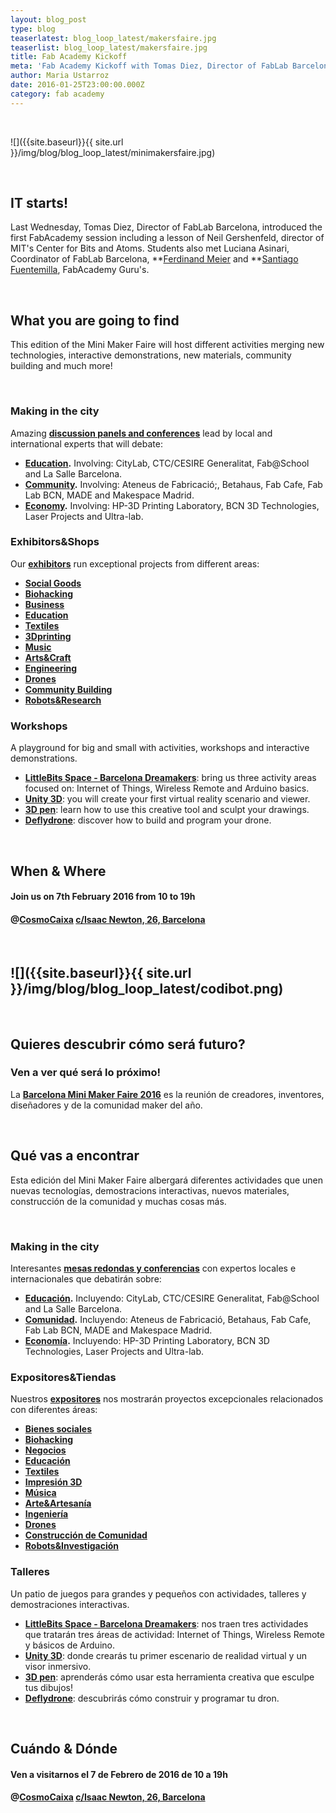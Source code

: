 ```yaml
---
layout: blog_post
type: blog
teaserlatest: blog_loop_latest/makersfaire.jpg
teaserlist: blog_loop_latest/makersfaire.jpg
title: Fab Academy Kickoff
meta: 'Fab Academy Kickoff with Tomas Diez, Director of FabLab Barcelona, introducing the first lesson of Neil Gershenfeld, director of MIT's Center for Bits and Atoms.'
author: Maria Ustarroz
date: 2016-01-25T23:00:00.000Z
category: fab academy
---
```


&nbsp;

![]({{site.baseurl}}{{ site.url }}/img/blog/blog_loop_latest/minimakersfaire.jpg)

&nbsp;

## IT starts!

Last Wednesday, Tomas Diez, Director of FabLab Barcelona, introduced the first FabAcademy session including a lesson of Neil Gershenfeld, director of MIT's Center for Bits and Atoms. Students also met Luciana Asinari, Coordinator of FabLab Barcelona, **[Ferdinand Meier](http://iaac.net/iaac/people/ferdinand-meier/) and **[Santiago Fuentemilla](http://iaac.net/iaac/people/santi-fuentemilla/), FabAcademy Guru's.


&nbsp;

## What you are going to find

This edition of the Mini Maker Faire will host different activities merging new technologies, interactive demonstrations, new materials, community building and much more!

&nbsp;

### Making in the city

Amazing **[discussion panels and conferences](http://makerfairebcn.org/conferencia/)** lead by local and international experts that will debate:

* **[Education](http://makerfairebcn.org/conferencia/).** Involving: CityLab, CTC/CESIRE Generalitat, Fab@School and La Salle Barcelona.
* **[Community](http://makerfairebcn.org/conferencia/).** Involving: Ateneus de Fabricació;, Betahaus, Fab Cafe, Fab Lab BCN, MADE and Makespace Madrid.
* **[Economy](http://makerfairebcn.org/conferencia/).** Involving: HP-3D Printing Laboratory, BCN 3D Technologies, Laser Projects and Ultra-lab.



### Exhibitors&Shops

Our **[exhibitors](http://makerfairebcn.org/exhibitors/)** run exceptional projects from different areas:

* **[Social Goods](http://makerfairebcn.org/in3-una-incubadora-de-bajo-coste/)**
* **[Biohacking](http://opensourcebeehives.net/)**
* **[Business](http://makerfairebcn.org/bcn3d-technologies/)**
* **[Education](http://makerfairebcn.org/makeit-with-scratch-4-arduino-learning-board/)**
* **[Textiles](http://makerfairebcn.org/dressed-in-music-musica-donde-y-cuando-quieras/)**
* **[3Dprinting](http://makerfairebcn.org/stalactite-3d/)**
* **[Music](http://makerfairebcn.org/rockin-tech-projects/)**
* **[Arts&Craft](http://makerfairebcn.org/carton-lleno-colaborativa/)**
* **[Engineering](http://makerfairebcn.org/littlepnp-smt-pick-and-place-machine/)**
* **[Drones](http://makerfairebcn.org/nero/)**
* **[Community Building](http://makerfairebcn.org/1750-2/)**
* **[Robots&Research](http://makerfairebcn.org/robots-tibi-y-dabo/)**


### Workshops

A playground for big and small with activities, workshops and interactive demonstrations.

* **[LittleBits Space - Barcelona Dreamakers](http://makerfairebcn.org/taller-littlebits-by-dreamkers/)**: bring us three activity areas focused on: Internet of Things, Wireless Remote and Arduino basics.
* **[Unity 3D](http://makerfairebcn.org/taller-all-vr-education/)**: you will create your first virtual reality scenario and viewer.
* **[3D pen](http://makerfairebcn.org/taller-3d-pen/)**: learn how to use this creative tool and sculpt your drawings.
* **[Deflydrone](http://makerfairebcn.org/deflydrone-educacion-con-drones-diseno-construccion-y-programacion/)**: discover how to build and program your drone.

&nbsp;

## When & Where

#### Join us on **7th February 2016 from 10 to 19h**

#### @**[CosmoCaixa](https://www.google.es/maps/place/Carrer+d'Isaac+Newton,+26,+08022+Barcelona/@41.4126681,2.1293809,17z/data=!3m1!5s0x12a4981a6bb7cae9:0xe730d349828e391c!4m7!1m4!3m3!1s0x12a4981a3b5fefef:0x2060b69b2cf90de2!2sCarrer+d'Isaac+Newton,+26,+08022+Barcelona!3b1!3m1!1s0x12a4981a3b5fefef:0x2060b69b2cf90de2)** [c/Isaac Newton, 26, Barcelona](https://www.google.es/maps/place/Carrer+d'Isaac+Newton,+26,+08022+Barcelona/@41.4126681,2.1293809,17z/data=!3m1!5s0x12a4981a6bb7cae9:0xe730d349828e391c!4m7!1m4!3m3!1s0x12a4981a3b5fefef:0x2060b69b2cf90de2!2sCarrer+d'Isaac+Newton,+26,+08022+Barcelona!3b1!3m1!1s0x12a4981a3b5fefef:0x2060b69b2cf90de2)

&nbsp;

![]({{site.baseurl}}{{ site.url }}/img/blog/blog_loop_latest/codibot.png)
---

&nbsp;

## Quieres descubrir cómo será futuro?

### Ven a ver qué será lo próximo!

La **[Barcelona Mini Maker Faire 2016](http://makerfairebcn.org/)** es la reunión de creadores, inventores, diseñadores y de la comunidad maker del año.

&nbsp;

## Qué vas a encontrar

Esta edición del Mini Maker Faire albergará diferentes actividades que unen nuevas tecnologías, demostracions interactivas, nuevos materiales, construcción de la comunidad y muchas cosas más.

&nbsp;

### Making in the city

Interesantes **[mesas redondas y conferencias](http://makerfairebcn.org/conferencia/)** con expertos locales e internacionales que debatirán sobre:

* **[Educación](http://makerfairebcn.org/conferencia/).** Incluyendo: CityLab, CTC/CESIRE Generalitat, Fab@School and La Salle Barcelona.
* **[Comunidad](http://makerfairebcn.org/conferencia/).** Incluyendo: Ateneus de Fabricació, Betahaus, Fab Cafe, Fab Lab BCN, MADE and Makespace Madrid.
* **[Economía](http://makerfairebcn.org/conferencia/).** Incluyendo: HP-3D Printing Laboratory, BCN 3D Technologies, Laser Projects and Ultra-lab.



### Expositores&Tiendas

Nuestros **[expositores](http://makerfairebcn.org/exhibitors/)** nos mostrarán proyectos excepcionales relacionados con diferentes áreas:

* **[Bienes sociales](http://makerfairebcn.org/in3-una-incubadora-de-bajo-coste/)**
* **[Biohacking](http://opensourcebeehives.net/)**
* **[Negocios](http://makerfairebcn.org/bcn3d-technologies/)**
* **[Educación](http://makerfairebcn.org/makeit-with-scratch-4-arduino-learning-board/)**
* **[Textiles](http://makerfairebcn.org/dressed-in-music-musica-donde-y-cuando-quieras/)**
* **[Impresión 3D](http://makerfairebcn.org/stalactite-3d/)**
* **[Música](http://makerfairebcn.org/rockin-tech-projects/)**
* **[Arte&Artesanía](http://makerfairebcn.org/carton-lleno-colaborativa/)**
* **[Ingeniería](http://makerfairebcn.org/littlepnp-smt-pick-and-place-machine/)**
* **[Drones](http://makerfairebcn.org/nero/)**
* **[Construcción de Comunidad](http://makerfairebcn.org/1750-2/)**
* **[Robots&Investigación](http://makerfairebcn.org/robots-tibi-y-dabo/)**


### Talleres

Un patio de juegos para grandes y pequeños con actividades, talleres y demostraciones interactivas.

* **[LittleBits Space - Barcelona Dreamakers](http://makerfairebcn.org/taller-littlebits-by-dreamkers/)**: nos traen tres actividades que tratarán tres áreas de actividad: Internet of Things, Wireless Remote y básicos de Arduino.
* **[Unity 3D](http://makerfairebcn.org/taller-all-vr-education/)**: donde crearás tu primer escenario de realidad virtual y un visor inmersivo.
* **[3D pen](http://makerfairebcn.org/taller-3d-pen/)**: aprenderás cómo usar esta herramienta creativa que esculpe tus dibujos!
* **[Deflydrone](http://makerfairebcn.org/deflydrone-educacion-con-drones-diseno-construccion-y-programacion/)**: descubrirás cómo construir y programar tu dron.

&nbsp;

## Cuándo & Dónde

#### Ven a visitarnos el **7 de Febrero de 2016 de 10 a 19h**

#### @**[CosmoCaixa](https://www.google.es/maps/place/Carrer+d'Isaac+Newton,+26,+08022+Barcelona/@41.4126681,2.1293809,17z/data=!3m1!5s0x12a4981a6bb7cae9:0xe730d349828e391c!4m7!1m4!3m3!1s0x12a4981a3b5fefef:0x2060b69b2cf90de2!2sCarrer+d'Isaac+Newton,+26,+08022+Barcelona!3b1!3m1!1s0x12a4981a3b5fefef:0x2060b69b2cf90de2)** [c/Isaac Newton, 26, Barcelona](https://www.google.es/maps/place/Carrer+d'Isaac+Newton,+26,+08022+Barcelona/@41.4126681,2.1293809,17z/data=!3m1!5s0x12a4981a6bb7cae9:0xe730d349828e391c!4m7!1m4!3m3!1s0x12a4981a3b5fefef:0x2060b69b2cf90de2!2sCarrer+d'Isaac+Newton,+26,+08022+Barcelona!3b1!3m1!1s0x12a4981a3b5fefef:0x2060b69b2cf90de2)

&nbsp;